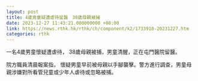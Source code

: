 ```yaml
---
layout: post
title: 4歲男童疑遭虐待留醫　38歲母親被捕
date: 2023-12-27 11:43:21.000000000 +08:00
link: https://news.rthk.hk/rthk/ch/component/k2/1733910-20231227.htm
categories: rthk
---
```


一名4歲男童懷疑遭虐待， 38歲母親被捕，男童清醒，正在屯門醫院留醫。

院方職員清晨報案指， 懷疑男童早前被母親以手腳襲擊。警方進行調查，男童母親涉嫌對所看管兒童或少年人虐待或忽略被捕。
